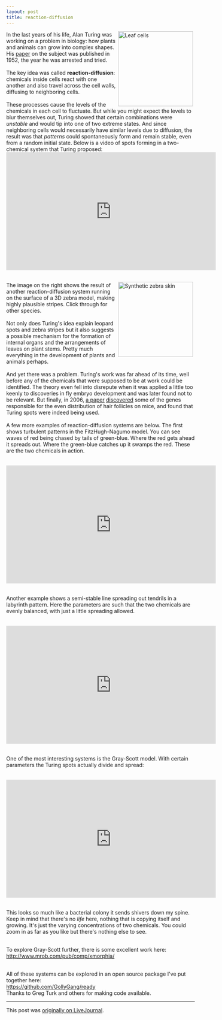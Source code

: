 ```yaml
---
layout: post
title: reaction-diffusion
---
```


<div class="entry-item s2-entrytext"><a border="0" href="http://commons.wikimedia.org/wiki/File:Leaf_epidermis_2.jpg" rel="nofollow"><img align="right" alt="Leaf cells" height="200" hspace="5" src="http://upload.wikimedia.org/wikipedia/commons/8/84/Leaf_epidermis_2.jpg" title="Leaf cells"/></a>In the last years of his life, Alan Turing was working on a problem in biology: how plants and animals can grow into complex shapes. His <a href="http://en.wikipedia.org/wiki/The_chemical_basis_of_morphogenesis" rel="nofollow">paper</a> on the subject was published in 1952, the year he was arrested and tried.<br/><br/>The key idea was called <b>reaction-diffusion</b>: chemicals inside cells react with one another and also travel across the cell walls, diffusing to neighboring cells.<br/>
<br/>These processes cause the levels of the chemicals in each cell to fluctuate. But while you might expect the levels to blur themselves out, Turing showed that certain combinations were <i>unstable</i> and would tip into one of two extreme states. And since neighboring cells would necessarily have similar levels due to diffusion, the result was that <i>patterns</i> could spontaneously form and remain stable, even from a random initial state. Below is a video of spots forming in a two-chemical system that Turing proposed:<br/>

<iframe width="560" height="315" src="https://www.youtube.com/embed/X5h6hbCxjz8" frameborder="0" allowfullscreen></iframe>

<br/><a href="http://www.cc.gatech.edu/~turk/reaction_diffusion/reaction_diffusion.html" rel="nofollow"><img align="right" alt="Synthetic zebra skin" border="0" height="200" hspace="5" src="http://www.cc.gatech.edu/~turk/reaction_diffusion/zebra3.jpg" title="Greg Turk&amp;apos;s synthetic zebra skin. Click through for more examples."/></a>The image on the right shows the result of another reaction-diffusion system running on the surface of a 3D zebra model, making highly plausible stripes. Click through for other species.<br/>
<br/>Not only does Turing's idea explain leopard spots and zebra stripes but it also suggests a possible mechanism for the formation of internal organs and the arrangements of leaves on plant stems. Pretty much everything in the development of plants and animals perhaps.<br/>
<br/>And yet there was a problem. Turing's work was far ahead of its time, well before any of the chemicals that were supposed to be at work could be identified. The theory even fell into disrepute when it was applied a little too keenly to discoveries in fly embryo development and was later found not to be relevant. But finally, in 2006, <a href="http://www.americanscientist.org/issues/pub/multiscale-modeling-in-biology/8" rel="nofollow">a paper</a> <a href="http://citeseerx.ist.psu.edu/viewdoc/summary?doi=10.1.1.119.670" rel="nofollow">discovered</a> some of the genes responsible for the even distribution of hair follicles on mice, and found that Turing spots were indeed being used.<br/>
<br/>A few more examples of reaction-diffusion systems are below. The first shows turbulent patterns in the FitzHugh-Nagumo model. You can see waves of red being chased by tails of green-blue. Where the red gets ahead it spreads out. Where the green-blue catches up it swamps the red. These are the two chemicals in action.<br/>

<br/><iframe width="560" height="315" src="https://www.youtube.com/embed/-fNI4JftHfo" frameborder="0" allowfullscreen></iframe><br/>

<br/>Another example shows a semi-stable line spreading out tendrils in a labyrinth pattern. Here the parameters are such that the two chemicals are evenly balanced, with just a little spreading allowed.<br/>

<br/><iframe width="560" height="315" src="https://www.youtube.com/embed/tZHOGFA1KZE" frameborder="0" allowfullscreen></iframe>

<br/>One of the most interesting systems is the Gray-Scott model. With certain parameters the Turing spots actually divide and spread:<br/>

<br/><iframe width="560" height="315" src="https://www.youtube.com/embed/2kHWLl-UrOc" frameborder="0" allowfullscreen></iframe>

<br/>This looks so much like a bacterial colony it sends shivers down my spine. Keep in mind that there's no <i>life</i> here, nothing that is copying itself and growing. It's just the varying concentrations of two chemicals. You could zoom in as far as you like but there's nothing else to see.<br/>

<br/>To explore Gray-Scott further, there is some excellent work here:<br/><a href="http://www.mrob.com/pub/comp/xmorphia/" rel="nofollow">http://www.mrob.com/pub/comp/xmorphia/</a><br/>

<br/>All of these systems can be explored in an open source package I've put together here: <br/><a href="https://github.com/GollyGang/ready" rel="nofollow">https://github.com/GollyGang/ready</a>
<br/>Thanks to Greg Turk and others for making code available.</div>
<p><hr></p><p>This post was <a href="http://ferkeltongs.livejournal.com/32025.html">originally on LiveJournal</a>.</p>

